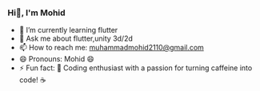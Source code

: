 ### Hi👋, I'm Mohid
<!--
- 🔭 I’m currently working on ..
- 👯 I’m looking to collaborate on ...
-->
- 🌱 I’m currently learning flutter
- 💬 Ask me about flutter,unity 3d/2d
- 📫 How to reach me: muhammadmohid2110@gmail.com
- 😄 Pronouns: Mohid 😄
- ⚡ Fun fact: 🚀 Coding enthusiast with a passion for turning caffeine into code! ☕️
